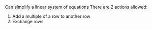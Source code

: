 Can simplify a linear system of equations 
There are 2 actions allowed:
1) Add a multiple of a row to another row
2) Exchange rows